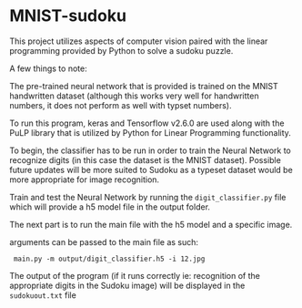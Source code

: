 # MNIST-sudoku

This project utilizes aspects of computer vision paired with the linear programming provided by Python to solve a sudoku puzzle.

A few things to note:

The pre-trained neural network that is provided is trained on the MNIST handwritten dataset (although this works very well for handwritten numbers, it does not perform as well with typset numbers).

To run this program, keras and Tensorflow v2.6.0 are used along with the PuLP library that is utilized by Python for Linear Programming functionality.

To begin, the classifier has to be run in order to train the Neural Network to recognize digits (in this case the dataset is the MNIST dataset).  Possible future updates will be more suited to Sudoku as a typeset dataset would be more appropriate for image recognition. 

Train and test the Neural Network by running the ```digit_classifier.py``` file which will provide a h5 model file in the output folder.

The next part is to run the main file with the h5 model and a specific image.

arguments can be passed to the main file as such:

``` main.py -m output/digit_classifier.h5 -i 12.jpg```

The output of the program (if it runs correctly ie: recognition of the appropriate digits in the Sudoku image) will be displayed in the ```sudokuout.txt``` file
